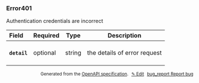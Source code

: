 <!--- This is a generated file, do not edit! -->
<!--- [START woosmap_http_schema_error401] -->
<h3 class="schema-object" id="Error401">Error401</h3>

Authentication credentials are incorrect

| Field                                                                                         | Required | Type   | Description                                                                        |
| :-------------------------------------------------------------------------------------------- | -------- | ------ | ---------------------------------------------------------------------------------- |
| <h4 id="Error401-detail" class="add-link schema-object-property-key"><code>detail</code></h4> | optional | string | <div class="nonref-property-description"><p>the details of error request</p></div> |

<p style="text-align: right; font-size: smaller;">Generated from the <a data-label="openapi-github" href="https://github.com/woosmap/openapi-specification" title="Woosmap OpenAPI Specification" class="external">OpenAPI specification</a>.
<a data-label="openapi-github-woosmap-http-schema-error401" data-action="edit" style="margin-left: 5px;" href="https://github.com/woosmap/openapi-specification/blob/main/specification/schemas/Error401.yml" title="Edit on GitHub">✎ Edit</a>
<a data-label="openapi-github-woosmap-http-schema-error401" data-action="bug" style="margin-left: 5px;" href="https://github.com/woosmap/openapi-specification/issues/new?assignees=&labels=type%3A+bug%2C+triage+me&template=bug_report.md&title=[schemas] Bug - Error401" title="File bug for schemas on GitHub"><span class="material-icons">bug_report</span> Report bug</a>
</p>

<!--- [END woosmap_http_schema_error401] -->
